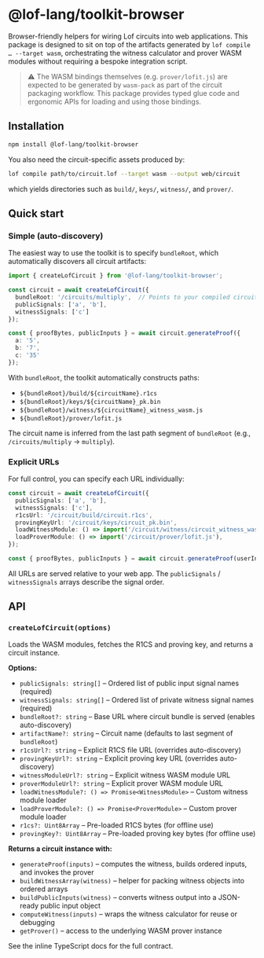 # @lof-lang/toolkit-browser

Browser-friendly helpers for wiring Lof circuits into web applications. This package is designed to sit on top of the artifacts generated by `lof compile … --target wasm`, orchestrating the witness calculator and prover WASM modules without requiring a bespoke integration script.

> ⚠️ The WASM bindings themselves (e.g. `prover/lofit.js`) are expected to be generated by `wasm-pack` as part of the circuit packaging workflow. This package provides typed glue code and ergonomic APIs for loading and using those bindings.

## Installation

```bash
npm install @lof-lang/toolkit-browser
```

You also need the circuit-specific assets produced by:

```bash
lof compile path/to/circuit.lof --target wasm --output web/circuit
```

which yields directories such as `build/`, `keys/`, `witness/`, and `prover/`.

## Quick start

### Simple (auto-discovery)

The easiest way to use the toolkit is to specify `bundleRoot`, which automatically discovers all circuit artifacts:

```ts
import { createLofCircuit } from '@lof-lang/toolkit-browser';

const circuit = await createLofCircuit({
  bundleRoot: '/circuits/multiply',  // Points to your compiled circuit bundle
  publicSignals: ['a', 'b'],
  witnessSignals: ['c']
});

const { proofBytes, publicInputs } = await circuit.generateProof({
  a: '5',
  b: '7',
  c: '35'
});
```

With `bundleRoot`, the toolkit automatically constructs paths:
- `${bundleRoot}/build/${circuitName}.r1cs`
- `${bundleRoot}/keys/${circuitName}_pk.bin`
- `${bundleRoot}/witness/${circuitName}_witness_wasm.js`
- `${bundleRoot}/prover/lofit.js`

The circuit name is inferred from the last path segment of `bundleRoot` (e.g., `/circuits/multiply` → `multiply`).

### Explicit URLs

For full control, you can specify each URL individually:

```ts
const circuit = await createLofCircuit({
  publicSignals: ['a', 'b'],
  witnessSignals: ['c'],
  r1csUrl: '/circuit/build/circuit.r1cs',
  provingKeyUrl: '/circuit/keys/circuit_pk.bin',
  loadWitnessModule: () => import('/circuit/witness/circuit_witness_wasm.js'),
  loadProverModule: () => import('/circuit/prover/lofit.js'),
});

const { proofBytes, publicInputs } = await circuit.generateProof(userInputs);
```

All URLs are served relative to your web app. The `publicSignals` / `witnessSignals` arrays describe the signal order.

## API

### `createLofCircuit(options)`

Loads the WASM modules, fetches the R1CS and proving key, and returns a circuit instance.

**Options:**
- `publicSignals: string[]` – Ordered list of public input signal names (required)
- `witnessSignals: string[]` – Ordered list of private witness signal names (required)
- `bundleRoot?: string` – Base URL where circuit bundle is served (enables auto-discovery)
- `artifactName?: string` – Circuit name (defaults to last segment of `bundleRoot`)
- `r1csUrl?: string` – Explicit R1CS file URL (overrides auto-discovery)
- `provingKeyUrl?: string` – Explicit proving key URL (overrides auto-discovery)
- `witnessModuleUrl?: string` – Explicit witness WASM module URL
- `proverModuleUrl?: string` – Explicit prover WASM module URL
- `loadWitnessModule?: () => Promise<WitnessModule>` – Custom witness module loader
- `loadProverModule?: () => Promise<ProverModule>` – Custom prover module loader
- `r1cs?: Uint8Array` – Pre-loaded R1CS bytes (for offline use)
- `provingKey?: Uint8Array` – Pre-loaded proving key bytes (for offline use)

**Returns a circuit instance with:**
- `generateProof(inputs)` – computes the witness, builds ordered inputs, and invokes the prover
- `buildWitnessArray(witness)` – helper for packing witness objects into ordered arrays
- `buildPublicInputs(witness)` – converts witness output into a JSON-ready public input object
- `computeWitness(inputs)` – wraps the witness calculator for reuse or debugging
- `getProver()` – access to the underlying WASM prover instance

See the inline TypeScript docs for the full contract.
